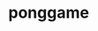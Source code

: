 # ponggame
<!DOCTYPE html>
<html lang="en">
<head>
    <meta charset="UTF-8">
    <title>Simple Pong Game</title>
    <link rel="stylesheet" href="style.css">
</head>
<body>
    <canvas id="pong" width="800" height="500"></canvas>
    <script src="script.js"></script>
</body>
</html>
